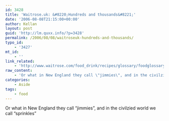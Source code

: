 ```yaml
---
id: 3428
title: 'Waitrose.uk: &#8220;Hundreds and thousands&#8221;'
date: '2006-08-08T21:15:00+00:00'
author: Kellan
layout: post
guid: 'http://lm.quxx.info/?p=3428'
permalink: /2006/08/08/waitroseuk-hundreds-and-thousands/
typo_id:
    - '3427'
mt_id:
    - ''
link_related:
    - 'http://www.waitrose.com/food_drink/recipes/glossary/foodglossary/Hundredsandthousands.asp'
raw_content:
    - 'Or what in New England they call \"jimmies\", and in the civilzied world we call \"sprinkles\"'
categories:
    - Aside
tags:
    - food
---
```


Or what in New England they call “jimmies”, and in the civilzied world we call “sprinkles”